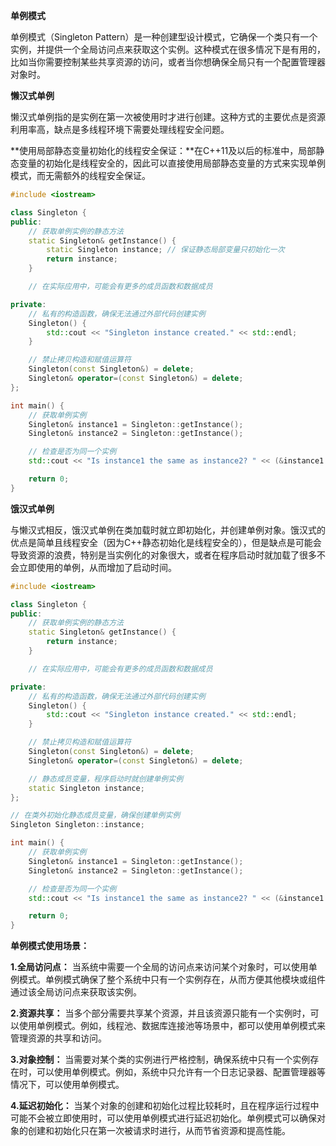 **单例模式**

单例模式（Singleton Pattern）是一种创建型设计模式，它确保一个类只有一个实例，并提供一个全局访问点来获取这个实例。这种模式在很多情况下是有用的，比如当你需要控制某些共享资源的访问，或者当你想确保全局只有一个配置管理器对象时。

**懒汉式单例**

懒汉式单例指的是实例在第一次被使用时才进行创建。这种方式的主要优点是资源利用率高，缺点是多线程环境下需要处理线程安全问题。

**使用局部静态变量初始化的线程安全保证：**在C++11及以后的标准中，局部静态变量的初始化是线程安全的，因此可以直接使用局部静态变量的方式来实现单例模式，而无需额外的线程安全保证。

```c++
#include <iostream>

class Singleton {
public:
    // 获取单例实例的静态方法
    static Singleton& getInstance() {
        static Singleton instance; // 保证静态局部变量只初始化一次
        return instance;
    }

    // 在实际应用中，可能会有更多的成员函数和数据成员

private:
    // 私有的构造函数，确保无法通过外部代码创建实例
    Singleton() {
        std::cout << "Singleton instance created." << std::endl;
    }

    // 禁止拷贝构造和赋值运算符
    Singleton(const Singleton&) = delete;
    Singleton& operator=(const Singleton&) = delete;
};

int main() {
    // 获取单例实例
    Singleton& instance1 = Singleton::getInstance();
    Singleton& instance2 = Singleton::getInstance();

    // 检查是否为同一个实例
    std::cout << "Is instance1 the same as instance2? " << (&instance1 == &instance2 ? "Yes" : "No") << std::endl;

    return 0;
}
```

**饿汉式单例**

与懒汉式相反，饿汉式单例在类加载时就立即初始化，并创建单例对象。饿汉式的优点是简单且线程安全（因为C++静态初始化是线程安全的），但是缺点是可能会导致资源的浪费，特别是当实例化的对象很大，或者在程序启动时就加载了很多不会立即使用的单例，从而增加了启动时间。

```c++
#include <iostream>

class Singleton {
public:
    // 获取单例实例的静态方法
    static Singleton& getInstance() {
        return instance;
    }

    // 在实际应用中，可能会有更多的成员函数和数据成员

private:
    // 私有的构造函数，确保无法通过外部代码创建实例
    Singleton() {
        std::cout << "Singleton instance created." << std::endl;
    }

    // 禁止拷贝构造和赋值运算符
    Singleton(const Singleton&) = delete;
    Singleton& operator=(const Singleton&) = delete;

    // 静态成员变量，程序启动时就创建单例实例
    static Singleton instance;
};

// 在类外初始化静态成员变量，确保创建单例实例
Singleton Singleton::instance;

int main() {
    // 获取单例实例
    Singleton& instance1 = Singleton::getInstance();
    Singleton& instance2 = Singleton::getInstance();

    // 检查是否为同一个实例
    std::cout << "Is instance1 the same as instance2? " << (&instance1 == &instance2 ? "Yes" : "No") << std::endl;

    return 0;
}
```

**单例模式使用场景：**

**1.全局访问点：** 当系统中需要一个全局的访问点来访问某个对象时，可以使用单例模式。单例模式确保了整个系统中只有一个实例存在，从而方便其他模块或组件通过该全局访问点来获取该实例。

**2.资源共享：** 当多个部分需要共享某个资源，并且该资源只能有一个实例时，可以使用单例模式。例如，线程池、数据库连接池等场景中，都可以使用单例模式来管理资源的共享和访问。

**3.对象控制：** 当需要对某个类的实例进行严格控制，确保系统中只有一个实例存在时，可以使用单例模式。例如，系统中只允许有一个日志记录器、配置管理器等情况下，可以使用单例模式。

**4.延迟初始化：** 当某个对象的创建和初始化过程比较耗时，且在程序运行过程中可能不会被立即使用时，可以使用单例模式进行延迟初始化。单例模式可以确保对象的创建和初始化只在第一次被请求时进行，从而节省资源和提高性能。